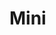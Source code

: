 # Mini
<script src="../../../assets/scripts/alts.js"></script>
<script type="text/javascript">display_alt("mini")</script>
